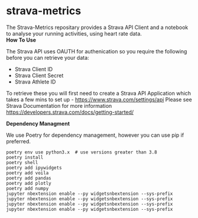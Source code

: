 # strava-metrics

The Strava-Metrics repositary provides a Strava API Client and a notebook to analyse your running activities, using heart rate data.  
**How To Use**

The Strava API uses OAUTH for authenication so you require the following before you can retrieve your data: 
- Strava Client ID
- Strava Client Secret
- Strava Athlete ID

To retrieve these you will first need to create a Strava API Application which takes a few mins to set up - https://www.strava.com/settings/api 
Please see Strava Documentation for more information https://developers.strava.com/docs/getting-started/

**Dependency Managment**

We use Poetry for dependency management, however you can use pip if preferred. 

```
poetry env use python3.x  # use versions greater than 3.8
poetry install
poetry shell
poetry add ipywidgets
poetry add voila
poetry add pandas
poetry add plotly
poetry add numpy
jupyter nbextension enable --py widgetsnbextension --sys-prefix
jupyter nbextension enable --py widgetsnbextension --sys-prefix
jupyter nbextension enable --py widgetsnbextension --sys-prefix
jupyter nbextension enable --py widgetsnbextension --sys-prefix
```
 




